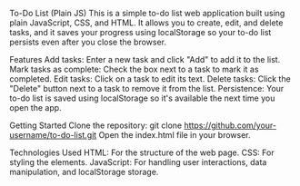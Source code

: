 To-Do List (Plain JS)
This is a simple to-do list web application built using plain JavaScript, CSS, and HTML. It allows you to create, edit, and delete tasks, and it saves your progress using localStorage so your to-do list persists even after you close the browser.

Features
Add tasks: Enter a new task and click "Add" to add it to the list.
Mark tasks as complete: Check the box next to a task to mark it as completed.
Edit tasks: Click on a task to edit its text.
Delete tasks: Click the "Delete" button next to a task to remove it from the list.
Persistence: Your to-do list is saved using localStorage so it's available the next time you open the app.

Getting Started
Clone the repository:
git clone https://github.com/your-username/to-do-list.git
Open the index.html file in your browser.

Technologies Used
HTML: For the structure of the web page.
CSS: For styling the elements.
JavaScript: For handling user interactions, data manipulation, and localStorage storage.
